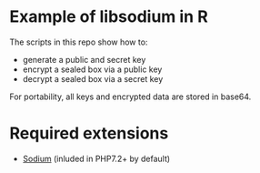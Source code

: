 # Example of libsodium in R 
The scripts in this repo show how to:
* generate a public and secret key
* encrypt a sealed box via a public key
* decrypt a sealed box via a secret key

For portability, all keys and encrypted data are stored in base64.

# Required extensions
* [Sodium](http://php.net/manual/en/book.sodium.php) (inluded in PHP7.2+ by default)
